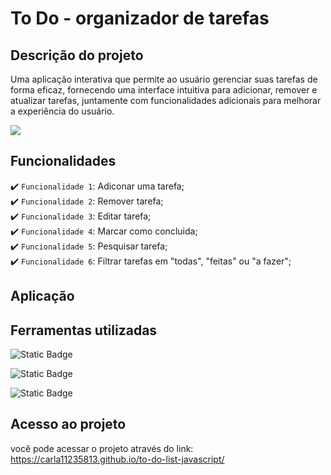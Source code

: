 # To Do - organizador de tarefas 

## Descrição do projeto

Uma aplicação interativa que permite ao usuário gerenciar suas tarefas de forma eficaz, fornecendo uma interface intuitiva para adicionar, remover e atualizar tarefas, juntamente com funcionalidades adicionais para melhorar a experiência do usuário.

<img src="https://github.com/carla11235813/to-do-list-javascript/assets/111895486/7319f7a8-70ad-4b27-a30f-0b619043a5e0">

## Funcionalidades

:heavy_check_mark: `Funcionalidade 1`: Adiconar uma tarefa; <br>
:heavy_check_mark: `Funcionalidade 2`: Remover tarefa; <br>
:heavy_check_mark: `Funcionalidade 3`: Editar tarefa; <br>
:heavy_check_mark: `Funcionalidade 4`: Marcar como concluida; <br>
:heavy_check_mark: `Funcionalidade 5`: Pesquisar tarefa; <br>
:heavy_check_mark: `Funcionalidade 6`: Filtrar tarefas em "todas", "feitas" ou "a fazer";

## Aplicação


## Ferramentas utilizadas
![Static Badge](https://img.shields.io/badge/HTML-E34F26?style=for-the-badge) <br>

![Static Badge](https://img.shields.io/badge/CSS3-%231572B6?style=for-the-badge&logo=%3Csvg%20role%3D%22img%22%20viewBox%3D%220%200%2024%2024%22%20xmlns%3D%22http%3A%2F%2Fwww.w3.org%2F2000%2Fsvg%22%3E%3Ctitle%3ECSS3%3C%2Ftitle%3E%3Cpath%20d%3D%22M1.5%200h21l-1.91%2021.563L11.977%2024l-8.565-2.438L1.5%200zm17.09%204.413L5.41%204.41l.213%202.622%2010.125.002-.255%202.716h-6.64l.24%202.573h6.182l-.366%203.523-2.91.804-2.956-.81-.188-2.11h-2.61l.29%203.855L12%2019.288l5.373-1.53L18.59%204.414z%22%2F%3E%3C%2Fsvg%3E) <br>

![Static Badge](https://img.shields.io/badge/JAVASCRIPT-%23F7DF1E?style=for-the-badge&logo=javascript&logoColor=black)


## Acesso ao projeto
você pode acessar o projeto através do link: https://carla11235813.github.io/to-do-list-javascript/
